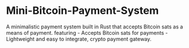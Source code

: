 # Mini-Bitcoin-Payment-System
A minimalistic payment system built in Rust that accepts Bitcoin sats as a means of payment. featuring - Accepts Bitcoin sats for payments - Lightweight and easy to integrate, crypto payment gateway.
